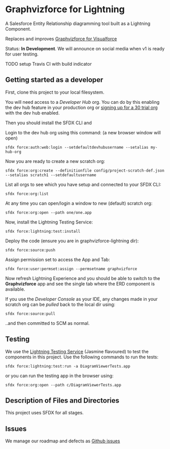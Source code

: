 # Graphvizforce for Lightning

A Salesforce Entity Relationship diagramming tool built as a Lightning Component.

Replaces and improves [Graphvizforce for Visualforce](http://stevebuik.github.io/GraphVizForce)

Status: **In Development**. We will announce on social media when v1 is ready for user testing.

TODO setup Travis CI with build indicator

## Getting started as a developer

First, clone this project to your local filesystem.

You will need access to a *Developer Hub* org. You can do by this enabling the dev hub feature in your production org
or [signing up for a 30 trial org](https://developer.salesforce.com/promotions/orgs/dx-signup) with the dev hub enabled.

Then you should install the SFDX CLI and

Login to the dev hub org using this command: (a new browser window will open)

`sfdx force:auth:web:login --setdefaultdevhubusername --setalias my-hub-org`

Now you are ready to create a new scratch org:

`sfdx force:org:create --definitionfile config/project-scratch-def.json --setalias scratch1 --setdefaultusername`

List all orgs to see which you have setup and connected to your SFDX CLI:

`sfdx force:org:list`

At any time you can open/login a window to new (default) scratch org:

`sfdx force:org:open --path one/one.app`

Now, install the Lightning Testing Service:

`sfdx force:lightning:test:install`

Deploy the code (ensure you are in graphvizforce-lightning dir):

`sfdx force:source:push`

Assign permission set to access the App and Tab:

`sfdx force:user:permset:assign --permsetname graphvizforce`

Now refresh Lightning Experience and you should be able to switch to the **Graphvizforce** app and
see the single tab where the ERD component is available.

If you use the *Developer Console* as your IDE, any changes made in your scratch org can be *pulled* back
to the local dir using:

`sfdx force:source:pull`

..and then committed to SCM as normal.

## Testing

We use the [Lightning Testing Service](https://forcedotcom.github.io/LightningTestingService/) (Jasmine flavoured) to test the components in this project.
Use the following commands to run the tests:

`sfdx force:lightning:test:run -a DiagramViewerTests.app`

or you can run the testing app in the browser using:

`sfdx force:org:open --path c/DiagramViewerTests.app`

## Description of Files and Directories

This project uses SFDX for all stages.

## Issues

We manage our roadmap and defects as [Github issues](https://github.com/stevebuik/Graphvizforce-Lightning/issues)


